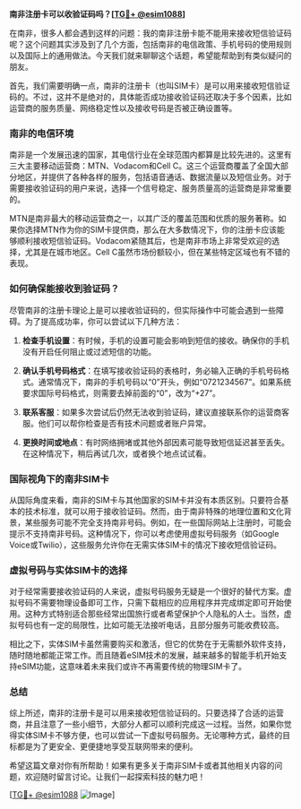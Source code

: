 **南非注册卡可以收验证码吗？[[TG💪+ @esim1088](https://t.me/s/esim1088)]**

在南非，很多人都会遇到这样的问题：我的南非注册卡能不能用来接收短信验证码呢？这个问题其实涉及到了几个方面，包括南非的电信政策、手机号码的使用规则以及国际上的通用做法。今天我们就来聊聊这个话题，希望能帮助到有类似疑问的朋友。

首先，我们需要明确一点，南非的注册卡（也叫SIM卡）是可以用来接收短信验证码的。不过，这并不是绝对的，具体能否成功接收验证码还取决于多个因素，比如运营商的服务质量、网络稳定性以及接收号码是否被正确设置等。

### 南非的电信环境

南非是一个发展迅速的国家，其电信行业在全球范围内都算是比较先进的。这里有三大主要移动运营商：MTN、Vodacom和Cell C。这三个运营商覆盖了全国大部分地区，并提供了各种各样的服务，包括语音通话、数据流量以及短信业务。对于需要接收验证码的用户来说，选择一个信号稳定、服务质量高的运营商是非常重要的。

MTN是南非最大的移动运营商之一，以其广泛的覆盖范围和优质的服务著称。如果你选择MTN作为你的SIM卡提供商，那么在大多数情况下，你的注册卡应该能够顺利接收短信验证码。Vodacom紧随其后，也是南非市场上非常受欢迎的选择，尤其是在城市地区。Cell C虽然市场份额较小，但在某些特定区域也有不错的表现。

### 如何确保能接收到验证码？

尽管南非的注册卡理论上是可以接收验证码的，但实际操作中可能会遇到一些障碍。为了提高成功率，你可以尝试以下几种方法：

1. **检查手机设置**：有时候，手机的设置可能会影响到短信的接收。确保你的手机没有开启任何阻止或过滤短信的功能。
   
2. **确认手机号码格式**：在填写接收验证码的表格时，务必输入正确的手机号码格式。通常情况下，南非的手机号码以“0”开头，例如“0721234567”。如果系统要求国际号码格式，则需要去掉前面的“0”，改为“+27”。

3. **联系客服**：如果多次尝试后仍然无法收到验证码，建议直接联系你的运营商客服。他们可以帮你检查是否有技术问题或者账户异常。

4. **更换时间或地点**：有时网络拥堵或其他外部因素可能导致短信延迟甚至丢失。在这种情况下，稍后再试几次，或者换个地点试试看。

### 国际视角下的南非SIM卡

从国际角度来看，南非的SIM卡与其他国家的SIM卡并没有本质区别。只要符合基本的技术标准，就可以用于接收验证码。然而，由于南非特殊的地理位置和文化背景，某些服务可能不完全支持南非号码。例如，在一些国际网站上注册时，可能会提示不支持南非号码。这种情况下，你可以考虑使用虚拟号码服务（如Google Voice或Twilio），这些服务允许你在无需实体SIM卡的情况下接收短信验证码。

### 虚拟号码与实体SIM卡的选择

对于经常需要接收验证码的人来说，虚拟号码服务无疑是一个很好的替代方案。虚拟号码不需要物理设备即可工作，只需下载相应的应用程序并完成绑定即可开始使用。这种方式特别适合那些经常出国旅行或者希望保护个人隐私的人士。当然，虚拟号码也有一定的局限性，比如可能无法接听电话，且部分服务可能收费较高。

相比之下，实体SIM卡虽然需要购买和激活，但它的优势在于无需额外软件支持，随时随地都能正常工作。而且随着eSIM技术的发展，越来越多的智能手机开始支持eSIM功能，这意味着未来我们或许不再需要传统的物理SIM卡了。

### 总结

综上所述，南非的注册卡是可以用来接收短信验证码的。只要选择了合适的运营商，并且注意了一些小细节，大部分人都可以顺利完成这一过程。当然，如果你觉得实体SIM卡不够方便，也可以尝试一下虚拟号码服务。无论哪种方式，最终的目标都是为了更安全、更便捷地享受互联网带来的便利。

希望这篇文章对你有所帮助！如果有更多关于南非SIM卡或者其他相关内容的问题，欢迎随时留言讨论。让我们一起探索科技的魅力吧！

[[TG💪+ @esim1088](https://t.me/s/esim1088) ![Image](https://i.postimg.cc/4NQfJmqS/Snipaste-2025-05-13-00-14-12.png)]